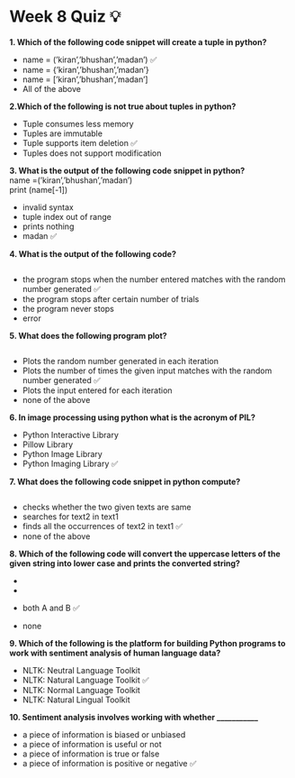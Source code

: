 # Week 8 Quiz 💡

**1. Which of the following code snippet will create a tuple in python?**
- name = (’kiran’,’bhushan’,’madan’)  ✅
- name = {’kiran’,’bhushan’,’madan’}
- name = [’kiran’,’bhushan’,’madan’]
- All of the above

**2.Which of the following is not true about tuples in python?**
- Tuple consumes less memory
- Tuples are immutable
- Tuple supports item deletion  ✅
- Tuples does not support modification

**3. What is the output of the following code snippet in python?**\
  name =(’kiran’,’bhushan’,’madan’)\
  print (name[-1])
- invalid syntax
- tuple index out of range
- prints nothing
- madan  ✅

**4. What is the output of the following code?**

<img src="https://storage.googleapis.com/swayam-node1-production.appspot.com/assets/img/noc21_cs32/cs32W8Q4.png" alt="">

- the program stops when the number entered matches with the random number generated  ✅
- the program stops after certain number of trials
- the program never stops
- error

**5. What does the following program plot?**

<img src="https://storage.googleapis.com/swayam-node1-production.appspot.com/assets/img/noc21_cs32/Screenshot%20from%202021-03-08%2016-59-49.png" alt="">

- Plots the random number generated in each iteration
- Plots the number of times the given input matches with the random number generated  ✅
- Plots the input entered for each iteration
- none of the above

**6. In image processing using python what is the acronym of PIL?**
- Python Interactive Library
- Pillow Library
- Python Image Library
- Python Imaging Library  ✅

**7. What does the following code snippet in python compute?**

<img src="https://storage.googleapis.com/swayam-node1-production.appspot.com/assets/img/noc21_cs32/cs32W888Q777.png" alt="">

- checks whether the two given texts are same
- searches for text2 in text1  
- finds all the occurrences of text2 in text1  ✅
- none of the above

**8. Which of the following code will convert the uppercase letters of the given string into lower case and prints the converted string?**

- <img src="https://storage.googleapis.com/swayam-node1-production.appspot.com/assets/img/noc21_cs32/cs32W8Q8.a.png" alt="">

- <img src="https://storage.googleapis.com/swayam-node1-production.appspot.com/assets/img/noc21_cs32/cs32W8Q8.b.png" alt="">

- both A and B  ✅
- none

**9. Which of the following is the platform for building Python programs to work with sentiment analysis of human language data?**
- NLTK: Neutral Language Toolkit
- NLTK: Natural Language Toolkit  ✅
- NLTK: Normal Language Toolkit
- NLTK: Natural Lingual Toolkit

**10. Sentiment analysis involves working with whether ___________**
- a piece of information is biased or unbiased
- a piece of information is useful or not
- a piece of information is true or false
- a piece of information is positive or negative  ✅
